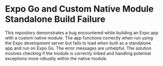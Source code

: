# Expo Go and Custom Native Module Standalone Build Failure

This repository demonstrates a bug encountered while building an Expo app with a custom native module. The app functions correctly when run using the Expo development server but fails to load when built as a standalone app and run on Expo Go. The error messages are unhelpful. The solution involves checking if the module is correctly linked and handling potential exceptions more robustly within the native module.
